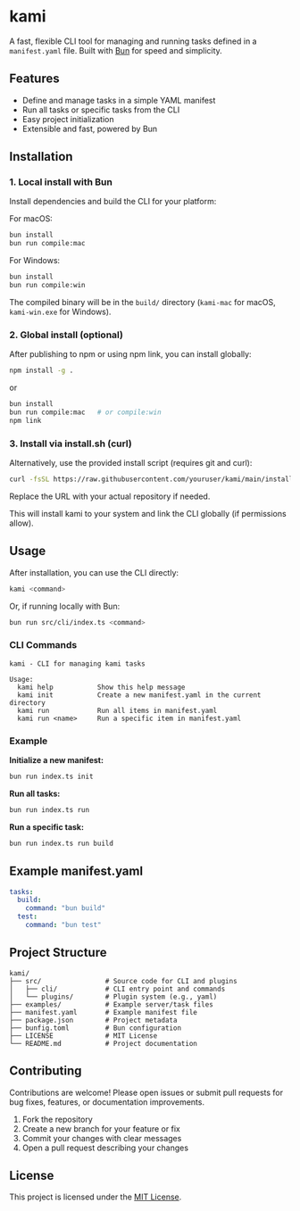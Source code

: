 # kami

A fast, flexible CLI tool for managing and running tasks defined in a `manifest.yaml` file. Built with [Bun](https://bun.sh) for speed and simplicity.

## Features

- Define and manage tasks in a simple YAML manifest
- Run all tasks or specific tasks from the CLI
- Easy project initialization
- Extensible and fast, powered by Bun

## Installation

### 1. Local install with Bun

Install dependencies and build the CLI for your platform:

For macOS:
```bash
bun install
bun run compile:mac
```

For Windows:
```bash
bun install
bun run compile:win
```

The compiled binary will be in the `build/` directory (`kami-mac` for macOS, `kami-win.exe` for Windows).

### 2. Global install (optional)

After publishing to npm or using npm link, you can install globally:

```bash
npm install -g .
```
or
```bash
bun install
bun run compile:mac   # or compile:win
npm link
```

### 3. Install via install.sh (curl)

Alternatively, use the provided install script (requires git and curl):

```bash
curl -fsSL https://raw.githubusercontent.com/youruser/kami/main/install.sh | sh
```
Replace the URL with your actual repository if needed.

This will install kami to your system and link the CLI globally (if permissions allow).


## Usage

After installation, you can use the CLI directly:

```bash
kami <command>
```

Or, if running locally with Bun:

```bash
bun run src/cli/index.ts <command>
```

### CLI Commands

```
kami - CLI for managing kami tasks

Usage:
  kami help           Show this help message
  kami init           Create a new manifest.yaml in the current directory
  kami run            Run all items in manifest.yaml
  kami run <name>     Run a specific item in manifest.yaml
```

### Example

**Initialize a new manifest:**

```bash
bun run index.ts init
```

**Run all tasks:**

```bash
bun run index.ts run
```

**Run a specific task:**

```bash
bun run index.ts run build
```

## Example manifest.yaml

```yaml
tasks:
  build:
    command: "bun build"
  test:
    command: "bun test"
```

## Project Structure

```
kami/
├── src/                # Source code for CLI and plugins
│   ├── cli/            # CLI entry point and commands
│   └── plugins/        # Plugin system (e.g., yaml)
├── examples/           # Example server/task files
├── manifest.yaml       # Example manifest file
├── package.json        # Project metadata
├── bunfig.toml         # Bun configuration
├── LICENSE             # MIT License
└── README.md           # Project documentation
```

## Contributing

Contributions are welcome! Please open issues or submit pull requests for bug fixes, features, or documentation improvements.

1. Fork the repository
2. Create a new branch for your feature or fix
3. Commit your changes with clear messages
4. Open a pull request describing your changes

## License

This project is licensed under the [MIT License](./LICENSE).
